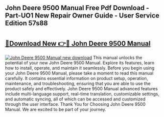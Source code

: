 ## John Deere 9500 Manual Free Pdf Download - Part-UO1 New Repair Owner Guide - User Service Edition 57s88

# <h2><a href="http://bc862.oget.top/?id=John+Deere+9500+Manual">🔗Download New 👉🔴 John Deere 9500 Manual</a></h2>

[![John Deere 9500 Manual new download](https://i.imgur.com/5g1atiW.png)](http://bc862.oget.top/?id=John+Deere+9500+Manual)
This manual unlocks the potential of your new John Deere 9500 Manual. Explore its features, learn how to install, operate, and maintain it seamlessly. Before you begin using your John Deere 9500 Manual, please take a moment to read this manual carefully. It contains essential information on product setup, operation, maintenance, and troubleshooting, ensuring that you are able to use the product safely and effectively. John Deere 9500 Manual advanced features include multi-language support, real-time translation, customizable settings, and automatic syncing, all of which can be accessed and customized through the user interface. Thank You for Choosing John Deere 9500 Manual. We are excited to be part of your journey.
